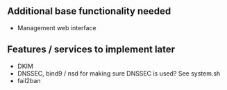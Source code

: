 ## Additional base functionality needed

* Management web interface

## Features / services to implement later

* DKIM
* DNSSEC, bind9 / nsd for making sure DNSSEC is used? See system.sh
* fail2ban
